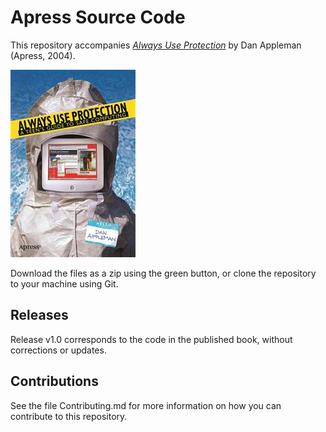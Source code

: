 # Apress Source Code

This repository accompanies [*Always Use Protection*](http://www.apress.com/9781590593264) by Dan Appleman (Apress, 2004).

![Cover image](9781590593264.jpg)

Download the files as a zip using the green button, or clone the repository to your machine using Git.

## Releases

Release v1.0 corresponds to the code in the published book, without corrections or updates.

## Contributions

See the file Contributing.md for more information on how you can contribute to this repository.
